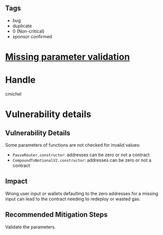 ## Tags

- bug
- duplicate
- 0 (Non-critical)
- sponsor confirmed

# [Missing parameter validation](https://github.com/code-423n4/2021-08-notional-findings/issues/57) 

# Handle

cmichel


# Vulnerability details

## Vulnerability Details

Some parameters of functions are not checked for invalid values:
- `PauseRouter.constructor`: addresses can be zero or not a contract
- `CompoundToNotionalV2.constructor`: addresses can be zero or not a contract


## Impact
Wrong user input or wallets defaulting to the zero addresses for a missing input can lead to the contract needing to redeploy or wasted gas.

## Recommended Mitigation Steps
Validate the parameters.

